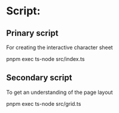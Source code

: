 # Script:

## Prinary script

For creating the interactive character sheet

pnpm exec ts-node src/index.ts

## Secondary script

To get an understanding of the page layout

pnpm exec ts-node src/grid.ts